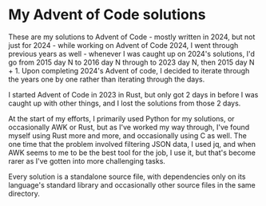 <!--
SPDX-FileCopyrightText: 2024 Eli Array Minkoff

SPDX-License-Identifier: 0BSD
-->

# My Advent of Code solutions

These are my solutions to Advent of Code - mostly written in 2024, but not just for 2024 - while working on Advent of Code 2024, I went through previous years as well - whenever I was caught up on 2024's solutions, I'd go from 2015 day N to 2016 day N through to 2023 day N, then 2015 day N + 1. Upon completing 2024's Advent of code, I decided to iterate through the years one by one rather than iterating through the days.

I started Advent of Code in 2023 in Rust, but only got 2 days in before I was caught up with other things, and I lost the solutions from those 2 days.

At the start of my efforts, I primarily used Python for my solutions, or occasionally AWK or Rust, but as I've worked my way through, I've found myself using Rust more and more, and occasionally using C as well. The one time that the problem involved filtering JSON data, I used jq, and when AWK seems to me to be the best tool for the job, I use it, but that's become rarer as I've gotten into more challenging tasks.

Every solution is a standalone source file, with dependencies only on its language's standard library and occasionally other source files in the same directory.
